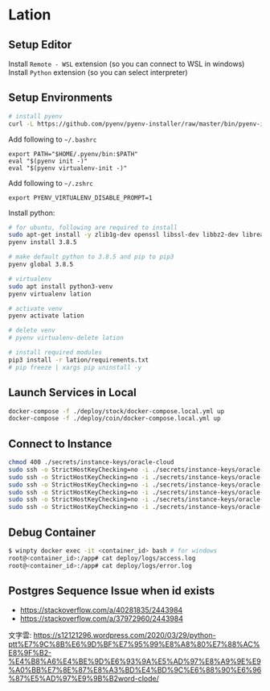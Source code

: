# Lation

## Setup Editor

Install `Remote - WSL` extension (so you can connect to WSL in windows)
Install `Python` extension (so you can select interpreter)

## Setup Environments

``` bash
# install pyenv
curl -L https://github.com/pyenv/pyenv-installer/raw/master/bin/pyenv-installer | bash
```

Add following to `~/.bashrc`

```
export PATH="$HOME/.pyenv/bin:$PATH"
eval "$(pyenv init -)"
eval "$(pyenv virtualenv-init -)"
```

Add following to `~/.zshrc`

```
export PYENV_VIRTUALENV_DISABLE_PROMPT=1
```

Install python:

``` bash
# for ubuntu, following are required to install
sudo apt-get install -y zlib1g-dev openssl libssl-dev libbz2-dev libreadline-dev libsqlite3-dev libffi-dev build-essential
pyenv install 3.8.5
```

``` bash
# make default python to 3.8.5 and pip to pip3
pyenv global 3.8.5

# virtualenv
sudo apt install python3-venv
pyenv virtualenv lation

# activate venv
pyenv activate lation

# delete venv
# pyenv virtualenv-delete lation

# install required modules
pip3 install -r lation/requirements.txt
# pip freeze | xargs pip uninstall -y
```

## Launch Services in Local

``` sh
docker-compose -f ./deploy/stock/docker-compose.local.yml up
docker-compose -f ./deploy/coin/docker-compose.local.yml up
```

## Connect to Instance

``` bash
chmod 400 ./secrets/instance-keys/oracle-cloud
sudo ssh -o StrictHostKeyChecking=no -i ./secrets/instance-keys/oracle-cloud ubuntu@instance-1.lation.app
sudo ssh -o StrictHostKeyChecking=no -i ./secrets/instance-keys/oracle-cloud ubuntu@instance-2.lation.app
sudo ssh -o StrictHostKeyChecking=no -i ./secrets/instance-keys/oracle-cloud ubuntu@instance-3.lation.app
sudo ssh -o StrictHostKeyChecking=no -i ./secrets/instance-keys/oracle-cloud ubuntu@instance-4.lation.app
sudo ssh -o StrictHostKeyChecking=no -i ./secrets/instance-keys/oracle-cloud ubuntu@instance-5.lation.app
sudo ssh -o StrictHostKeyChecking=no -i ./secrets/instance-keys/oracle-cloud ubuntu@instance-6.lation.app
```

## Debug Container

``` bash
$ winpty docker exec -it <container_id> bash # for windows
root@<container_id>:/app# cat deploy/logs/access.log
root@<container_id>:/app# cat deploy/logs/error.log
```

## Postgres Sequence Issue when id exists

- <https://stackoverflow.com/a/40281835/2443984>
- <https://stackoverflow.com/a/37972960/2443984>

文字雲:
https://s12121296.wordpress.com/2020/03/29/python-ptt%E7%9C%8B%E6%9D%BF%E7%95%99%E8%A8%80%E7%88%AC%E8%9F%B2-%E4%B8%A6%E4%BE%9D%E6%93%9A%E5%AD%97%E8%A9%9E%E9%A0%BB%E7%8E%87%E8%A3%BD%E4%BD%9C%E6%88%90%E6%96%87%E5%AD%97%E9%9B%B2word-clode/
